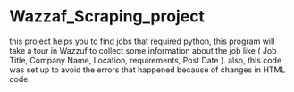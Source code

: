 # Wazzaf_Scraping_project
this project helps you to find jobs that required python, this program will take a tour in Wazzuf to collect some information about the job like ( Job Title, Company Name, Location, requirements, Post Date ).
also, this code was set up to avoid the errors that happened because of changes in HTML code.
